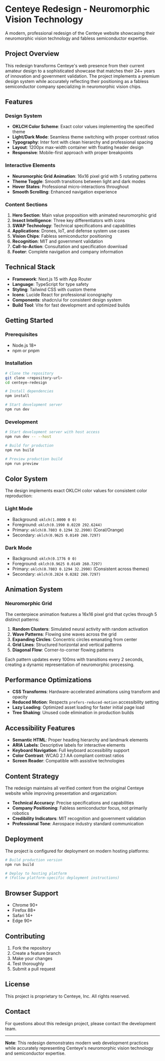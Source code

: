 # Centeye Redesign - Neuromorphic Vision Technology

A modern, professional redesign of the Centeye website showcasing their neuromorphic vision technology and fabless semiconductor expertise.

## Project Overview

This redesign transforms Centeye's web presence from their current amateur design to a sophisticated showcase that matches their 24+ years of innovation and government validation. The project implements a premium design system while accurately reflecting their positioning as a fabless semiconductor company specializing in neuromorphic vision chips.

## Features

### Design System
- **OKLCH Color Scheme**: Exact color values implementing the specified theme
- **Light/Dark Mode**: Seamless theme switching with proper contrast ratios
- **Typography**: Inter font with clean hierarchy and professional spacing
- **Layout**: 1200px max-width container with floating header design
- **Responsive**: Mobile-first approach with proper breakpoints

### Interactive Elements
- **Neuromorphic Grid Animation**: 16x16 pixel grid with 5 rotating patterns
- **Theme Toggle**: Smooth transitions between light and dark modes
- **Hover States**: Professional micro-interactions throughout
- **Smooth Scrolling**: Enhanced navigation experience

### Content Sections
1. **Hero Section**: Main value proposition with animated neuromorphic grid
2. **Insect Intelligence**: Three key differentiators with icons
3. **SWAP Technology**: Technical specifications and capabilities
4. **Applications**: Drones, IoT, and defense system use cases
5. **Vision Chips**: Fabless semiconductor positioning
6. **Recognition**: MIT and government validation
7. **Call-to-Action**: Consultation and specification download
8. **Footer**: Complete navigation and company information

## Technical Stack

- **Framework**: Next.js 15 with App Router
- **Language**: TypeScript for type safety
- **Styling**: Tailwind CSS with custom theme
- **Icons**: Lucide React for professional iconography
- **Components**: shadcn/ui for consistent design system
- **Build Tool**: Vite for fast development and optimized builds

## Getting Started

### Prerequisites
- Node.js 18+ 
- npm or pnpm

### Installation
```bash
# Clone the repository
git clone <repository-url>
cd centeye-redesign

# Install dependencies
npm install

# Start development server
npm run dev
```

### Development
```bash
# Start development server with host access
npm run dev -- --host

# Build for production
npm run build

# Preview production build
npm run preview
```

## Color System

The design implements exact OKLCH color values for consistent color reproduction:

### Light Mode
- Background: `oklch(1.0000 0 0)`
- Foreground: `oklch(0.1990 0.0220 292.6244)`
- Primary: `oklch(0.7803 0.1294 32.2990)` (Coral/Orange)
- Secondary: `oklch(0.9625 0.0149 260.7297)`

### Dark Mode
- Background: `oklch(0.1776 0 0)`
- Foreground: `oklch(0.9625 0.0149 260.7297)`
- Primary: `oklch(0.7803 0.1294 32.2990)` (Consistent across themes)
- Secondary: `oklch(0.2824 0.0282 260.7297)`

## Animation System

### Neuromorphic Grid
The centerpiece animation features a 16x16 pixel grid that cycles through 5 distinct patterns:

1. **Random Clusters**: Simulated neural activity with random activation
2. **Wave Patterns**: Flowing sine waves across the grid
3. **Expanding Circles**: Concentric circles emanating from center
4. **Grid Lines**: Structured horizontal and vertical patterns
5. **Diagonal Flow**: Corner-to-corner flowing patterns

Each pattern updates every 100ms with transitions every 2 seconds, creating a dynamic representation of neuromorphic processing.

## Performance Optimizations

- **CSS Transforms**: Hardware-accelerated animations using transform and opacity
- **Reduced Motion**: Respects `prefers-reduced-motion` accessibility setting
- **Lazy Loading**: Optimized asset loading for faster initial page load
- **Tree Shaking**: Unused code elimination in production builds

## Accessibility Features

- **Semantic HTML**: Proper heading hierarchy and landmark elements
- **ARIA Labels**: Descriptive labels for interactive elements
- **Keyboard Navigation**: Full keyboard accessibility support
- **Color Contrast**: WCAG 2.1 AA compliant contrast ratios
- **Screen Reader**: Compatible with assistive technologies

## Content Strategy

The redesign maintains all verified content from the original Centeye website while improving presentation and organization:

- **Technical Accuracy**: Precise specifications and capabilities
- **Company Positioning**: Fabless semiconductor focus, not primarily robotics
- **Credibility Indicators**: MIT recognition and government validation
- **Professional Tone**: Aerospace industry standard communication

## Deployment

The project is configured for deployment on modern hosting platforms:

```bash
# Build production version
npm run build

# Deploy to hosting platform
# (Follow platform-specific deployment instructions)
```

## Browser Support

- Chrome 90+
- Firefox 88+
- Safari 14+
- Edge 90+

## Contributing

1. Fork the repository
2. Create a feature branch
3. Make your changes
4. Test thoroughly
5. Submit a pull request

## License

This project is proprietary to Centeye, Inc. All rights reserved.

## Contact

For questions about this redesign project, please contact the development team.

---

**Note**: This redesign demonstrates modern web development practices while accurately representing Centeye's neuromorphic vision technology and semiconductor expertise.
